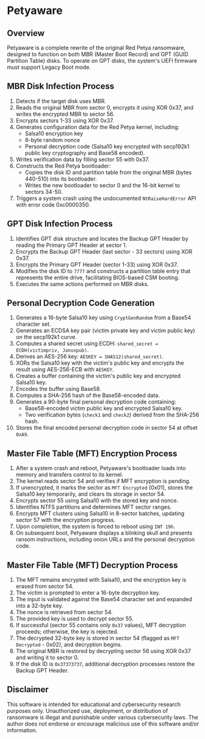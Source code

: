 # Petyaware

## Overview
Petyaware is a complete rewrite of the original Red Petya ransomware, designed to function on both MBR (Master Boot Record) and GPT (GUID Partition Table) disks. To operate on GPT disks, the system's UEFI firmware must support Legacy Boot mode.

## MBR Disk Infection Process
1. Detects if the target disk uses MBR.
2. Reads the original MBR from sector 0, encrypts it using XOR 0x37, and writes the encrypted MBR to sector 56.
3. Encrypts sectors 1-33 using XOR 0x37.
4. Generates configuration data for the Red Petya kernel, including:
   - Salsa10 encryption key
   - 8-byte random nonce
   - Personal decryption code (Salsa10 key encrypted with secp192k1 public key cryptography and Base58 encoded).
5. Writes verification data by filling sector 55 with 0x37.
6. Constructs the Red Petya bootloader:
   - Copies the disk ID and partition table from the original MBR (bytes 440-510) into its bootloader.
   - Writes the new bootloader to sector 0 and the 16-bit kernel to sectors 34-50.
7. Triggers a system crash using the undocumented `NtRaiseHardError` API with error code 0xc0000350.

## GPT Disk Infection Process
1. Identifies GPT disk structure and locates the Backup GPT Header by reading the Primary GPT Header at sector 1.
2. Encrypts the Backup GPT Header (last sector - 33 sectors) using XOR 0x37.
3. Encrypts the Primary GPT Header (sector 1-33) using XOR 0x37.
4. Modifies the disk ID to `7777` and constructs a partition table entry that represents the entire drive, facilitating BIOS-based CSM booting.
5. Executes the same actions performed on MBR disks.

## Personal Decryption Code Generation
1. Generates a 16-byte Salsa10 key using `CryptGenRandom` from a Base54 character set.
2. Generates an ECDSA key pair (victim private key and victim public key) on the secp192k1 curve.
3. Computes a shared secret using ECDH: `shared_secret = ECDH(victimpriv, Januspub)`.
4. Derives an AES-256 key: `AESKEY = SHA512(shared_secret)`.
5. XORs the Salsa10 key with the victim's public key and encrypts the result using AES-256-ECB with `AESKEY`.
6. Creates a buffer containing the victim's public key and encrypted Salsa10 key.
7. Encodes the buffer using Base58.
8. Computes a SHA-256 hash of the Base58-encoded data.
9. Generates a 90-byte final personal decryption code containing:
   - Base58-encoded victim public key and encrypted Salsa10 key.
   - Two verification bytes (`check1` and `check2`) derived from the SHA-256 hash.
10. Stores the final encoded personal decryption code in sector 54 at offset `0xA9`.

## Master File Table (MFT) Encryption Process
1. After a system crash and reboot, Petyaware's bootloader loads into memory and transfers control to its kernel.
2. The kernel reads sector 54 and verifies if MFT encryption is pending.
3. If unencrypted, it marks the sector as `MFT Encrypted` (0x01), stores the Salsa10 key temporarily, and clears its storage in sector 54.
4. Encrypts sector 55 using Salsa10 with the stored key and nonce.
5. Identifies NTFS partitions and determines MFT sector ranges.
6. Encrypts MFT clusters using Salsa10 in 8-sector batches, updating sector 57 with the encryption progress.
7. Upon completion, the system is forced to reboot using `INT 19h`.
8. On subsequent boot, Petyaware displays a blinking skull and presents ransom instructions, including onion URLs and the personal decryption code.

## Master File Table (MFT) Decryption Process
1. The MFT remains encrypted with Salsa10, and the encryption key is erased from sector 54.
2. The victim is prompted to enter a 16-byte decryption key.
3. The input is validated against the Base54 character set and expanded into a 32-byte key.
4. The nonce is retrieved from sector 54.
5. The provided key is used to decrypt sector 55.
6. If successful (sector 55 contains only `0x37` values), MFT decryption proceeds; otherwise, the key is rejected.
7. The decrypted 32-byte key is stored in sector 54 (flagged as `MFT Decrypted` - 0x02), and decryption begins.
8. The original MBR is restored by decrypting sector 56 using XOR 0x37 and writing it to sector 0.
9. If the disk ID is `0x37373737`, additional decryption processes restore the Backup GPT Header.

## Disclaimer
This software is intended for educational and cybersecurity research purposes only. Unauthorized use, deployment, or distribution of ransomware is illegal and punishable under various cybersecurity laws. The author does not endorse or encourage malicious use of this software and/or information.
